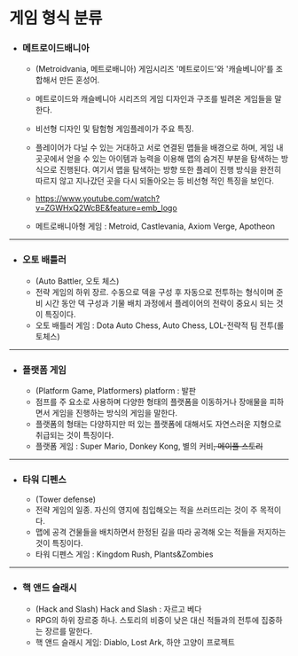 # 게임 형식 분류

- ### 메트로이드배니아 

  - (Metroidvania, 메트로배니아) 게임시리즈 '메트로이드'와 '캐슬베니아'를 조합해서 만든 혼성어.

  - 메트로이드와 캐슬베니아 시리즈의 게임 디자인과 구조를 빌려온 게임들을 말한다.

  - 비선형 디자인 및 탐험형 게임플레이가 주요 특징.

  - 플레이어가 다닐 수 있는 거대하고 서로 연결된 맵들을 배경으로 하며, 게임 내 곳곳에서 얻을 수 있는 아이템과 능력을 이용해 맵의 숨겨진 부분을 탐색하는 방식으로 진행된다. 여기서 맵을 탐색하는 방향 또한 플레이 진행 방식을 완전히 따르지 않고 지나갔던 곳을 다시 되돌아오는 등 비선형 적인 특징을 보인다.
  - https://www.youtube.com/watch?v=ZGWHxQ2WcBE&feature=emb_logo
  - 메트로배니아형 게임 : Metroid, Castlevania, Axiom Verge, Apotheon

-----------------------------

- ### 오토 배틀러

  - (Auto Battler, 오토 체스)
  - 전략 게임의 하위 장르. 수동으로 덱을 구성 후 자동으로 전투하는 형식이며 준비 시간 동안 덱 구성과 기물 배치 과정에서 플레이어의 전략이 중요시 되는 것이 특징이다.
  - 오토 배틀러 게임 : Dota Auto Chess, Auto Chess, LOL-전략적 팀 전투(롤토체스)

--------

- ### 플랫폼 게임

  - (Platform Game, Platformers) platform : 발판
  - 점프를 주 요소로 사용하며 다양한 형태의 플랫폼을 이동하거나 장애물을 피하면서 게임을 진행하는 방식의 게임을 말한다. 
  - 플랫폼의 형태는 다양하지만 떠 있는 플랫폼에 대해서도 자연스러운 지형으로 취급되는 것이 특징이다.
  - 플랫폼 게임 : Super Mario, Donkey Kong, 별의 커비~~, 메이플 스토리~~

------------

- ### 타워 디펜스

  - (Tower defense)
  - 전략 게임의 일종. 자신의 영지에 침입해오는 적을 쓰러뜨리는 것이 주 목적이다.
  - 맵에 공격 건물들을 배치하면서 한정된 길을 따라 공격해 오는 적들을 저지하는 것이 특징이다.
  - 타워 디펜스 게임 : Kingdom Rush, Plants&Zombies

----------

- ### 핵 앤드 슬래시

  - (Hack and Slash) Hack and Slash : 자르고 베다
  - RPG의 하위 장르중 하나. 스토리의 비중이 낮은 대신 적들과의 전투에 집중하는 장르를 말한다.
  - 핵 앤드 슬래시 게임: Diablo, Lost Ark, 하얀 고양이 프로젝트

